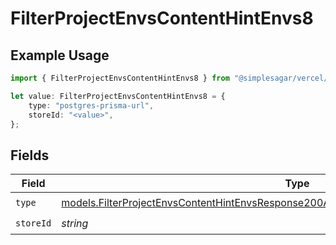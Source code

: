 # FilterProjectEnvsContentHintEnvs8

## Example Usage

```typescript
import { FilterProjectEnvsContentHintEnvs8 } from "@simplesagar/vercel/models/filterprojectenvsop.js";

let value: FilterProjectEnvsContentHintEnvs8 = {
    type: "postgres-prisma-url",
    storeId: "<value>",
};
```

## Fields

| Field                                                                                                                                                                                    | Type                                                                                                                                                                                     | Required                                                                                                                                                                                 | Description                                                                                                                                                                              |
| ---------------------------------------------------------------------------------------------------------------------------------------------------------------------------------------- | ---------------------------------------------------------------------------------------------------------------------------------------------------------------------------------------- | ---------------------------------------------------------------------------------------------------------------------------------------------------------------------------------------- | ---------------------------------------------------------------------------------------------------------------------------------------------------------------------------------------- |
| `type`                                                                                                                                                                                   | [models.FilterProjectEnvsContentHintEnvsResponse200ApplicationJSONResponseBody2Envs8Type](../models/filterprojectenvscontenthintenvsresponse200applicationjsonresponsebody2envs8type.md) | :heavy_check_mark:                                                                                                                                                                       | N/A                                                                                                                                                                                      |
| `storeId`                                                                                                                                                                                | *string*                                                                                                                                                                                 | :heavy_check_mark:                                                                                                                                                                       | N/A                                                                                                                                                                                      |